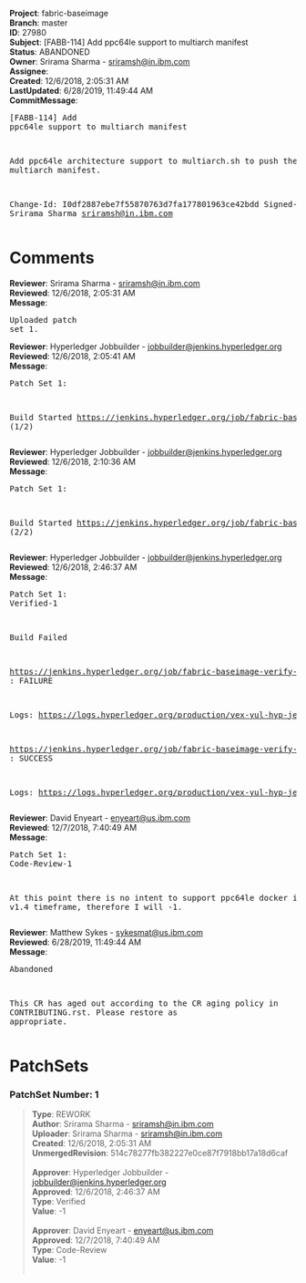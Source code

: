 <strong>Project</strong>: fabric-baseimage<br><strong>Branch</strong>: master<br><strong>ID</strong>: 27980<br><strong>Subject</strong>: [FABB-114] Add ppc64le support to multiarch manifest<br><strong>Status</strong>: ABANDONED<br><strong>Owner</strong>: Srirama Sharma - sriramsh@in.ibm.com<br><strong>Assignee</strong>:<br><strong>Created</strong>: 12/6/2018, 2:05:31 AM<br><strong>LastUpdated</strong>: 6/28/2019, 11:49:44 AM<br><strong>CommitMessage</strong>:<br><pre>[FABB-114] Add ppc64le support to multiarch manifest

Add ppc64le architecture support to multiarch.sh to push
the multiarch manifest.

Change-Id: I0df2887ebe7f55870763d7fa177801963ce42bdd
Signed-off-by: Srirama Sharma <sriramsh@in.ibm.com>
</pre><h1>Comments</h1><strong>Reviewer</strong>: Srirama Sharma - sriramsh@in.ibm.com<br><strong>Reviewed</strong>: 12/6/2018, 2:05:31 AM<br><strong>Message</strong>: <pre>Uploaded patch set 1.</pre><strong>Reviewer</strong>: Hyperledger Jobbuilder - jobbuilder@jenkins.hyperledger.org<br><strong>Reviewed</strong>: 12/6/2018, 2:05:41 AM<br><strong>Message</strong>: <pre>Patch Set 1:

Build Started https://jenkins.hyperledger.org/job/fabric-baseimage-verify-docker-s390x/272/ (1/2)</pre><strong>Reviewer</strong>: Hyperledger Jobbuilder - jobbuilder@jenkins.hyperledger.org<br><strong>Reviewed</strong>: 12/6/2018, 2:10:36 AM<br><strong>Message</strong>: <pre>Patch Set 1:

Build Started https://jenkins.hyperledger.org/job/fabric-baseimage-verify-docker-x86_64/284/ (2/2)</pre><strong>Reviewer</strong>: Hyperledger Jobbuilder - jobbuilder@jenkins.hyperledger.org<br><strong>Reviewed</strong>: 12/6/2018, 2:46:37 AM<br><strong>Message</strong>: <pre>Patch Set 1: Verified-1

Build Failed 

https://jenkins.hyperledger.org/job/fabric-baseimage-verify-docker-s390x/272/ : FAILURE

Logs: https://logs.hyperledger.org/production/vex-yul-hyp-jenkins-3/fabric-baseimage-verify-docker-s390x/272

https://jenkins.hyperledger.org/job/fabric-baseimage-verify-docker-x86_64/284/ : SUCCESS

Logs: https://logs.hyperledger.org/production/vex-yul-hyp-jenkins-3/fabric-baseimage-verify-docker-x86_64/284</pre><strong>Reviewer</strong>: David Enyeart - enyeart@us.ibm.com<br><strong>Reviewed</strong>: 12/7/2018, 7:40:49 AM<br><strong>Message</strong>: <pre>Patch Set 1: Code-Review-1

At this point there is no intent to support ppc64le docker images in v1.4 timeframe, therefore I will -1.</pre><strong>Reviewer</strong>: Matthew Sykes - sykesmat@us.ibm.com<br><strong>Reviewed</strong>: 6/28/2019, 11:49:44 AM<br><strong>Message</strong>: <pre>Abandoned

This CR has aged out according to the CR aging policy in CONTRIBUTING.rst. Please restore as appropriate.</pre><h1>PatchSets</h1><h3>PatchSet Number: 1</h3><blockquote><strong>Type</strong>: REWORK<br><strong>Author</strong>: Srirama Sharma - sriramsh@in.ibm.com<br><strong>Uploader</strong>: Srirama Sharma - sriramsh@in.ibm.com<br><strong>Created</strong>: 12/6/2018, 2:05:31 AM<br><strong>UnmergedRevision</strong>: 514c78277fb382227e0ce87f7918bb17a18d6caf<br><br><strong>Approver</strong>: Hyperledger Jobbuilder - jobbuilder@jenkins.hyperledger.org<br><strong>Approved</strong>: 12/6/2018, 2:46:37 AM<br><strong>Type</strong>: Verified<br><strong>Value</strong>: -1<br><br><strong>Approver</strong>: David Enyeart - enyeart@us.ibm.com<br><strong>Approved</strong>: 12/7/2018, 7:40:49 AM<br><strong>Type</strong>: Code-Review<br><strong>Value</strong>: -1<br><br></blockquote>